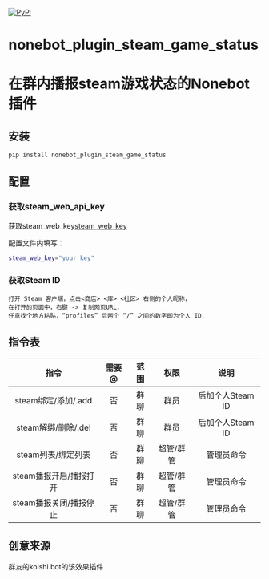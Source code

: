 [![PyPi](https://img.shields.io/pypi/v/nonebot_plugin_steam_game_status.svg)](https://pypi.python.org/pypi/nonebot_plugin_steam_game_status)

# nonebot_plugin_steam_game_status
在群内播报steam游戏状态的Nonebot插件
==========

## 安装

```bash
pip install nonebot_plugin_steam_game_status
```

## 配置
### 获取steam_web_api_key

获取steam_web_key[steam_web_key](https://steamcommunity.com/dev/apikey)

配置文件内填写：
```bash
steam_web_key="your key"
```
### 获取Steam ID

    打开 Steam 客户端，点击<商店> <库> <社区> 右侧的个人昵称，
    在打开的页面中，右键 -> 复制网页URL，
    任意找个地方粘贴，“profiles” 后两个 “/” 之间的数字即为个人 ID，

## 指令表

| 指令 | 需要@ | 范围 | 权限 | 说明 |
|:-----:|:----:|:----:|:----:|:----:|
| steam绑定/添加/.add | 否 | 群聊 | 群员 | 后加个人Steam ID |    
| steam解绑/删除/.del | 否 | 群聊 | 群员 | 后加个人Steam ID |   
| steam列表/绑定列表 | 否 | 群聊 | 超管/群管 | 管理员命令 |    
| steam播报开启/播报打开 | 否 | 群聊 | 超管/群管 | 管理员命令 |    
| steam播报关闭/播报停止 | 否 | 群聊 | 超管/群管 | 管理员命令 |    

## 创意来源

群友的koishi bot的该效果插件
